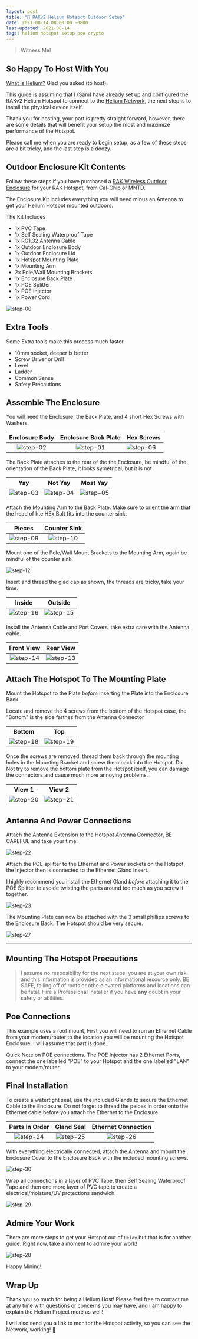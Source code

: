 ```yaml
---
layout: post
title: "🎈 RAKv2 Helium Hotspot Outdoor Setup"
date: 2021-08-14 08:00:00 -0800
last-updated: 2021-08-14
tags: helium hotspot setup poe crypto
---
```


> Witness Me!

## So Happy To Host With You

[What is Helium?][what-is-helium-video] Glad you asked (to host).

This guide is assuming that I (Sam) have already set up and configured the RAKv2 Helium Hotspot to connect to the [Helium Network][helium-network], the next step is to install the physical device itself.

Thank you for hosting, your part is pretty straight forward, however, there are some details that will benefit your setup the most and maximize performance of the Hotspot.

Please call me when you are ready to begin setup, as a few of these steps are a bit tricky, and the last step is a doozy.

## Outdoor Enclosure Kit Contents

Follow these steps if you have purchased a [RAK Wireless Outdoor Enclosure][rak-outdoor-enclosure] for your RAK Hotspot, from Cal-Chip or MNTD.

The Enclosure Kit includes everything you will need minus an Antenna to get your Helium Hotspot mounted outdoors.

The Kit Includes

- 1x PVC Tape
- 1x Self Sealing Waterproof Tape
- 1x RG1.32 Antenna Cable
- 1x Outdoor Enclosure Body
- 1x Outdoor Enclosure Lid
- 1x Hotspot Mounting Plate
- 1x Mounting Arm
- 2x Pole/Wall Mounting Brackets
- 1x Enclosure Back Plate
- 1x POE Splitter
- 1x POE Injector
- 1x Power Cord

![step-00][step-00]

## Extra Tools

Some Extra tools make this process much faster

- 10mm socket, deeper is better
- Screw Driver or Drill
- Level
- Ladder
- Common Sense
- Safety Precautions

## Assemble The Enclosure

You will need the Enclosure, the Back Plate, and 4 short Hex Screws with Washers.

|   Enclosure Body    | Enclosure Back Plate | Hex Screws          |
| :-----------------: | :------------------: | ------------------- |
| ![step-02][step-02] | ![step-01][step-01]  | ![step-06][step-06] |

The Back Plate attaches to the rear of the the Enclosure, be mindful of the orientation of the Back Plate, it looks symetrical, but it is not

|         Yay         |       Not Yay       |      Most Yay       |
| :-----------------: | :-----------------: | :-----------------: |
| ![step-03][step-03] | ![step-04][step-04] | ![step-05][step-05] |

Attach the Mounting Arm to the Back Plate. Make sure to orient the arm that the head of hte HEx Bolt fits into the counter sink.

|       Pieces        |    Counter Sink     |
| :-----------------: | :-----------------: |
| ![step-09][step-09] | ![step-10][step-10] |

Mount one of the Pole/Wall Mount Brackets to the Mounting Arm, again be mindful of the counter sink.

![step-12][step-12]

Insert and thread the glad cap as shown, the threads are tricky, take your time.

|       Inside        |       Outside       |
| :-----------------: | :-----------------: |
| ![step-16][step-16] | ![step-15][step-15] |

Install the Antenna Cable and Port Covers, take extra care with the Antenna cable.

|     Front View      |      Rear View      |
| :-----------------: | :-----------------: |
| ![step-14][step-14] | ![step-13][step-13] |

## Attach The Hotspot To The Mounting Plate

Mount the Hotspot to the Plate _before_ inserting the Plate into the Enclosure Back.

Locate and remove the 4 screws from the bottom of the Hotspot case, the "Bottom" is the side farthes from the Antenna Connector

|       Bottom        |         Top         |
| :-----------------: | :-----------------: |
| ![step-18][step-18] | ![step-19][step-19] |

Once the screws are removed, thread them back through the mounting holes in the Mounting Bracket and screw them back into the Hotspot. Do Not try to remove the bottom plate from the Hotspot itself, you can damage the connectors and cause much more annoying problems.

|       View 1        |       View 2        |
| :-----------------: | :-----------------: |
| ![step-20][step-20] | ![step-21][step-21] |

## Antenna And Power Connections

Attach the Antenna Extension to the Hotspot Antenna Connector, BE CAREFUL and take your time.

![step-22][step-22]

Attach the POE splitter to the Ethernet and Power sockets on the Hotspot, the Injector then is connected to the Ethernet Gland Insert.

I highly recommend you install the Ethernet Gland _before_ attaching it to the POE Splitter to avoide twisting the parts around too much as you screw it together.

![step-23][step-23]

The Mounting Plate can now be attached with the 3 small phillips screws to the Enclosure Back. The Hotspot should be very secure.

![step-27][step-27]

---

## Mounting The Hotspot Precautions

> I assume no resposibility for the next steps, you are at your own risk and this information is provided as an informational resource only. BE SAFE, falling off of roofs or othe elevated platforms and locations can be fatal. Hire a Professional Installer if you have **any** doubt in your safety or abilities.

## Poe Connections

This example uses a roof mount, First you will need to run an Ethernet Cable from your modem/router to the location you will be mounting the Hotspot Enclosure, I will assume that part is done.

Quick Note on POE connections. The POE Injector has 2 Ethernet Ports, connect the one labelled "POE" to your Hotspot and the one labelled "LAN" to your modem/router.

## Final Installation

To create a watertight seal, use the included Glands to secure the Ethernet Cable to the Enclosure. Do not forget to thread the peices in order onto the Ethernet cable before you attach the Ethernet to the Enclosure.

|   Parts In Order    |     Gland Seal      | Ethernet Connection |
| :-----------------: | :-----------------: | :-----------------: |
| ![step-24][step-24] | ![step-25][step-25] | ![step-26][step-26] |

With everything electrically connected, attach the Antenna and mount the Enclosure Cover to the Enclosure Back with the included mounting screws.

![step-30][step-30]

Wrap all connections in a layer of PVC Tape, then Self Sealing Waterproof Tape and then one more layer of PVC tape to create a electrical/moisture/UV protections sandwich.

![step-29][step-29]

## Admire Your Work

There are more steps to get your Hotspot out of `Relay` but that is for another guide. Right now, take a moment to admire your work!

![step-28][step-28]

Happy Mining!

## Wrap Up

Thank you so much for being a Helium Host! Please feel free to contact me at any time with questions or concerns you may have, and I am happy to explain the Helium Project more as well!

I will also send you a link to monitor the Hotspot activity, so you can see the Network, working! 🎈

[helium-lorawan]: https://www.helium.com/lorawan
[helium-network]: https://www.helium.com
[what-is-helium-video]: https://www.youtube.com/watch?v=Vx9YyS7-d3g
[step-00]: https://i.imgur.com/5pB8HXe.jpg
[step-01]: https://i.imgur.com/7Mb26Tt.jpg
[step-02]: https://i.imgur.com/FnUEqK0.jpg
[step-03]: https://i.imgur.com/jXy5CHm.jpg
[step-04]: https://i.imgur.com/bMJwzne.jpg
[step-05]: https://i.imgur.com/1YFqMTk.jpg
[step-06]: https://i.imgur.com/bcCJhCe.jpg
[step-09]: https://i.imgur.com/VACyd6x.jpg
[step-10]: https://i.imgur.com/6UtkSjk.jpg
[step-12]: https://i.imgur.com/ONxmfjK.jpg
[step-13]: https://i.imgur.com/qGsBuj5.jpg
[step-14]: https://i.imgur.com/VCsO6p5.jpg
[step-15]: https://i.imgur.com/kLwWNsp.jpg
[step-16]: https://i.imgur.com/XsWtfru.jpg
[step-18]: https://i.imgur.com/jRFdpyF.jpg
[step-19]: https://i.imgur.com/0uYz0lS.jpg
[step-20]: https://i.imgur.com/njQWdpn.jpg
[step-21]: https://i.imgur.com/o1y8wBN.jpg
[step-22]: https://i.imgur.com/kv7gUFq.jpg
[step-23]: https://i.imgur.com/iF8Ac0a.jpg
[step-24]: https://i.imgur.com/PcQlpkd.jpg
[step-25]: https://i.imgur.com/iF9NVms.jpg
[step-26]: https://i.imgur.com/RLAhbGV.jpg
[step-27]: https://i.imgur.com/9KzbZzw.jpg
[step-28]: https://i.imgur.com/p5gob3X.jpg
[step-29]: https://i.imgur.com/Didzgqr.jpg
[step-30]: https://i.imgur.com/nWlK5n0.jpg
[rak-outdoor-enclosure]: https://store.rakwireless.com/products/outdoor-enclosure-kit-h?variant=37912840175814
